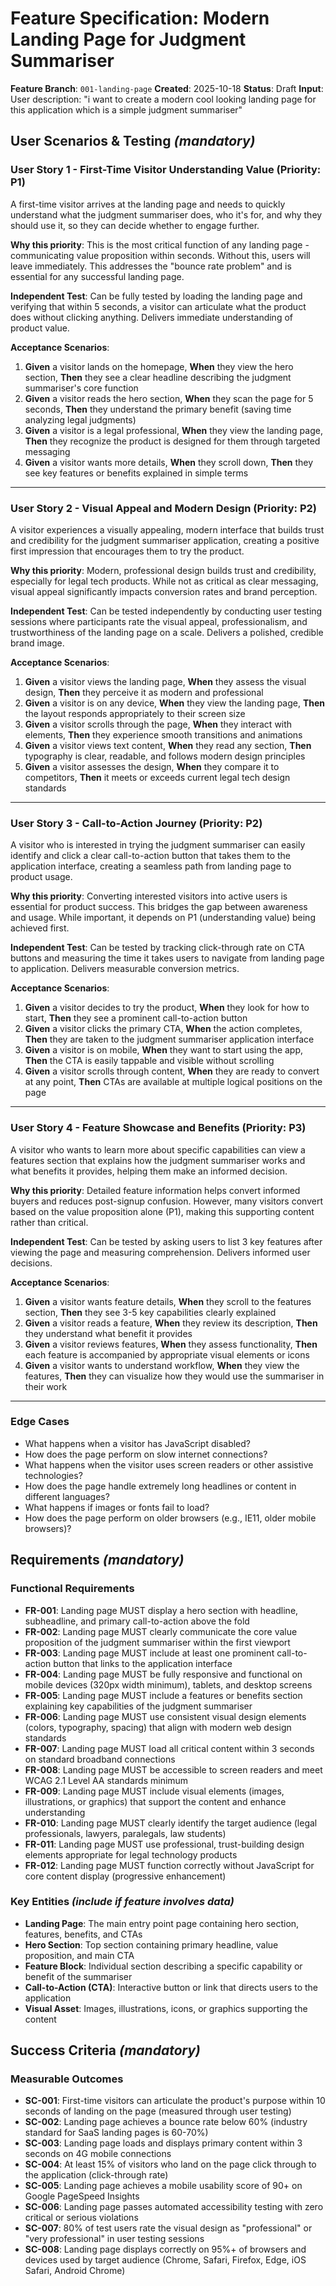 # Feature Specification: Modern Landing Page for Judgment Summariser

**Feature Branch**: `001-landing-page`
**Created**: 2025-10-18
**Status**: Draft
**Input**: User description: "i want to create a modern cool looking landing page for this application which is a simple judgment summariser"

## User Scenarios & Testing *(mandatory)*

### User Story 1 - First-Time Visitor Understanding Value (Priority: P1)

A first-time visitor arrives at the landing page and needs to quickly understand what the judgment summariser does, who it's for, and why they should use it, so they can decide whether to engage further.

**Why this priority**: This is the most critical function of any landing page - communicating value proposition within seconds. Without this, users will leave immediately. This addresses the "bounce rate problem" and is essential for any successful landing page.

**Independent Test**: Can be fully tested by loading the landing page and verifying that within 5 seconds, a visitor can articulate what the product does without clicking anything. Delivers immediate understanding of product value.

**Acceptance Scenarios**:

1. **Given** a visitor lands on the homepage, **When** they view the hero section, **Then** they see a clear headline describing the judgment summariser's core function
2. **Given** a visitor reads the hero section, **When** they scan the page for 5 seconds, **Then** they understand the primary benefit (saving time analyzing legal judgments)
3. **Given** a visitor is a legal professional, **When** they view the landing page, **Then** they recognize the product is designed for them through targeted messaging
4. **Given** a visitor wants more details, **When** they scroll down, **Then** they see key features or benefits explained in simple terms

---

### User Story 2 - Visual Appeal and Modern Design (Priority: P2)

A visitor experiences a visually appealing, modern interface that builds trust and credibility for the judgment summariser application, creating a positive first impression that encourages them to try the product.

**Why this priority**: Modern, professional design builds trust and credibility, especially for legal tech products. While not as critical as clear messaging, visual appeal significantly impacts conversion rates and brand perception.

**Independent Test**: Can be tested independently by conducting user testing sessions where participants rate the visual appeal, professionalism, and trustworthiness of the landing page on a scale. Delivers a polished, credible brand image.

**Acceptance Scenarios**:

1. **Given** a visitor views the landing page, **When** they assess the visual design, **Then** they perceive it as modern and professional
2. **Given** a visitor is on any device, **When** they view the landing page, **Then** the layout responds appropriately to their screen size
3. **Given** a visitor scrolls through the page, **When** they interact with elements, **Then** they experience smooth transitions and animations
4. **Given** a visitor views text content, **When** they read any section, **Then** typography is clear, readable, and follows modern design principles
5. **Given** a visitor assesses the design, **When** they compare it to competitors, **Then** it meets or exceeds current legal tech design standards

---

### User Story 3 - Call-to-Action Journey (Priority: P2)

A visitor who is interested in trying the judgment summariser can easily identify and click a clear call-to-action button that takes them to the application interface, creating a seamless path from landing page to product usage.

**Why this priority**: Converting interested visitors into active users is essential for product success. This bridges the gap between awareness and usage. While important, it depends on P1 (understanding value) being achieved first.

**Independent Test**: Can be tested by tracking click-through rate on CTA buttons and measuring the time it takes users to navigate from landing page to application. Delivers measurable conversion metrics.

**Acceptance Scenarios**:

1. **Given** a visitor decides to try the product, **When** they look for how to start, **Then** they see a prominent call-to-action button
2. **Given** a visitor clicks the primary CTA, **When** the action completes, **Then** they are taken to the judgment summariser application interface
3. **Given** a visitor is on mobile, **When** they want to start using the app, **Then** the CTA is easily tappable and visible without scrolling
4. **Given** a visitor scrolls through content, **When** they are ready to convert at any point, **Then** CTAs are available at multiple logical positions on the page

---

### User Story 4 - Feature Showcase and Benefits (Priority: P3)

A visitor who wants to learn more about specific capabilities can view a features section that explains how the judgment summariser works and what benefits it provides, helping them make an informed decision.

**Why this priority**: Detailed feature information helps convert informed buyers and reduces post-signup confusion. However, many visitors convert based on the value proposition alone (P1), making this supporting content rather than critical.

**Independent Test**: Can be tested by asking users to list 3 key features after viewing the page and measuring comprehension. Delivers informed user decisions.

**Acceptance Scenarios**:

1. **Given** a visitor wants feature details, **When** they scroll to the features section, **Then** they see 3-5 key capabilities clearly explained
2. **Given** a visitor reads a feature, **When** they review its description, **Then** they understand what benefit it provides
3. **Given** a visitor reviews features, **When** they assess functionality, **Then** each feature is accompanied by appropriate visual elements or icons
4. **Given** a visitor wants to understand workflow, **When** they view the features, **Then** they can visualize how they would use the summariser in their work

---

### Edge Cases

- What happens when a visitor has JavaScript disabled?
- How does the page perform on slow internet connections?
- What happens when the visitor uses screen readers or other assistive technologies?
- How does the page handle extremely long headlines or content in different languages?
- What happens if images or fonts fail to load?
- How does the page perform on older browsers (e.g., IE11, older mobile browsers)?

## Requirements *(mandatory)*

### Functional Requirements

- **FR-001**: Landing page MUST display a hero section with headline, subheadline, and primary call-to-action above the fold
- **FR-002**: Landing page MUST clearly communicate the core value proposition of the judgment summariser within the first viewport
- **FR-003**: Landing page MUST include at least one prominent call-to-action button that links to the application interface
- **FR-004**: Landing page MUST be fully responsive and functional on mobile devices (320px width minimum), tablets, and desktop screens
- **FR-005**: Landing page MUST include a features or benefits section explaining key capabilities of the judgment summariser
- **FR-006**: Landing page MUST use consistent visual design elements (colors, typography, spacing) that align with modern web design standards
- **FR-007**: Landing page MUST load all critical content within 3 seconds on standard broadband connections
- **FR-008**: Landing page MUST be accessible to screen readers and meet WCAG 2.1 Level AA standards minimum
- **FR-009**: Landing page MUST include visual elements (images, illustrations, or graphics) that support the content and enhance understanding
- **FR-010**: Landing page MUST clearly identify the target audience (legal professionals, lawyers, paralegals, law students)
- **FR-011**: Landing page MUST use professional, trust-building design elements appropriate for legal technology products
- **FR-012**: Landing page MUST function correctly without JavaScript for core content display (progressive enhancement)

### Key Entities *(include if feature involves data)*

- **Landing Page**: The main entry point page containing hero section, features, benefits, and CTAs
- **Hero Section**: Top section containing primary headline, value proposition, and main CTA
- **Feature Block**: Individual section describing a specific capability or benefit of the summariser
- **Call-to-Action (CTA)**: Interactive button or link that directs users to the application
- **Visual Asset**: Images, illustrations, icons, or graphics supporting the content

## Success Criteria *(mandatory)*

### Measurable Outcomes

- **SC-001**: First-time visitors can articulate the product's purpose within 10 seconds of landing on the page (measured through user testing)
- **SC-002**: Landing page achieves a bounce rate below 60% (industry standard for SaaS landing pages is 60-70%)
- **SC-003**: Landing page loads and displays primary content within 3 seconds on 4G mobile connections
- **SC-004**: At least 15% of visitors who land on the page click through to the application (click-through rate)
- **SC-005**: Landing page achieves a mobile usability score of 90+ on Google PageSpeed Insights
- **SC-006**: Landing page passes automated accessibility testing with zero critical or serious violations
- **SC-007**: 80% of test users rate the visual design as "professional" or "very professional" in user testing sessions
- **SC-008**: Landing page displays correctly on 95%+ of browsers and devices used by target audience (Chrome, Safari, Firefox, Edge, iOS Safari, Android Chrome)
